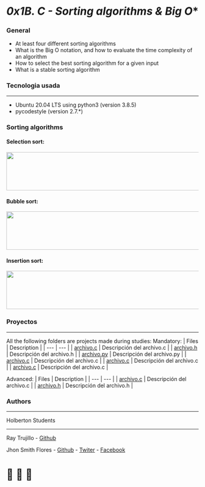 # *0x1B. C - Sorting algorithms & Big O**
### General

* At least four different sorting algorithms
* What is the Big O notation, and how to evaluate the time complexity of an algorithm
* How to select the best sorting algorithm for a given input
* What is a stable sorting algorithm

### Tecnologia usada
***
* Ubuntu 20.04 LTS using python3 (version 3.8.5)
* pycodestyle (version 2.7.*)
### Sorting algorithms
#### Selection sort:
<a href="selection sort"><img src="https://miro.medium.com/max/1400/1*5WXRN62ddiM_Gcf4GDdCZg.gif"  height="100" width="600" ></a>
#### Bubble sort:
<a href="Bubble sort"><img src="https://miro.medium.com/max/401/1*7seGXJi3te9beNfpAvFXEQ.gif"  height="100" width="600" ></a>
#### Insertion sort:
<a href="inertion sort"><img src="https://upload.wikimedia.org/wikipedia/commons/9/9c/Insertion-sort-example.gif"  height="100" width="600" ></a>
### Proyectos
***
All the following folders are projects made during studies:
Mandatory:
| Files | Description |
| --- | --- |
| [archivo.c](https://github.com/URL/del/archivo.c) | Descripción del archivo.c |
| [archivo.h](https://github.com/URL/del/archivo.h) | Descripción del archivo.h |
| [archivo.py](https://github.com/URL/del/archivo.py) | Descripción del archivo.py |
| [archivo.c](https://github.com/URL/del/archivo.c) | Descripción del archivo.c |
| [archivo.c](https://github.com/URL/del/archivo.c) | Descripción del archivo.c |
| [archivo.c](https://github.com/URL/del/archivo.c) | Descripción del archivo.c |

Advanced:
| Files | Description |
| --- | --- |
| [archivo.c](https://github.com/URL/del/archivo.c) | Descripción del archivo.c |
| [archivo.h](https://github.com/URL/del/archivo.h) | Descripción del archivo.h |

### Authors
***
Holberton Students
********
Ray Trujillo - [Github](https://github.com/rayd1893)

Jhon Smith Flores - [Github](https://github.com/Luffy981) - [Twiter](https://twitter.com/Luffy_981) - [Facebook](https://web.facebook.com/JhonSmithSoulOfGold)



# :monkey:      :monkey:        :monkey:
